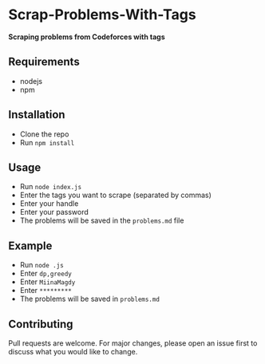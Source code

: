 # Scrap-Problems-With-Tags
**Scraping problems from Codeforces with tags**
## Requirements
- nodejs
- npm
## Installation
- Clone the repo
- Run `npm install`
## Usage
- Run `node index.js`
- Enter the tags you want to scrape (separated by commas)
- Enter your handle
- Enter your password
- The problems will be saved in the `problems.md` file
## Example
- Run `node .js`
- Enter `dp,greedy`
- Enter `MiinaMagdy`
- Enter `*********`
- The problems will be saved in `problems.md`
## Contributing
Pull requests are welcome. For major changes, please open an issue first to discuss what you would like to change.
